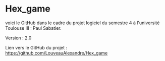 # Hex_game
voici le GitHub dans le cadre du projet logiciel du semestre 4 à l'université Toulouse III : Paul Sabatier.

Version : 2.0

Lien vers le GitHub du projet :
https://github.com/LouveauAlexandre/Hex_game
